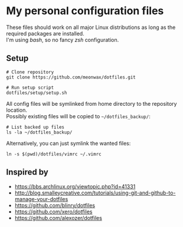 # My personal configuration files

These files should work on all major Linux distributions as long as the required packages are installed.  
I'm using *bash*, so no fancy *zsh* configuration.

## Setup

    # Clone repository
    git clone https://github.com/meonwax/dotfiles.git
    
    # Run setup script
    dotfiles/setup/setup.sh

All config files will be symlinked from home directory to the repository location.  
Possibly existing files will be copied to `~/dotfiles_backup/`:

    # List backed up files
    ls -la ~/dotfiles_backup/

Alternatively, you can just symlink the wanted files:

    ln -s $(pwd)/dotfiles/vimrc ~/.vimrc

## Inspired by

- https://bbs.archlinux.org/viewtopic.php?id=41331
- http://blog.smalleycreative.com/tutorials/using-git-and-github-to-manage-your-dotfiles
- https://github.com/blinry/dotfiles
- https://github.com/xero/dotfiles
- https://github.com/alexozer/dotfiles
